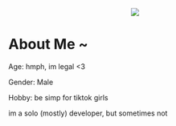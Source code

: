 


<p align="center">
  <img src="https://discord.c99.nl/widget/theme-1/606809579073961985.png">
</p>




<h1>About Me ~</h1>
<p>Age: hmph, im legal <3</p>
<p>Gender: Male</p>
<p>Hobby: be simp for tiktok girls</p>


im a solo (mostly) developer, but sometimes not
